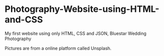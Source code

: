 # Photography-Website-using-HTML-and-CSS
My first website using only HTML, CSS and JSON, Bluestar Wedding Photography 


Pictures are from a online platform called Unsplash.
